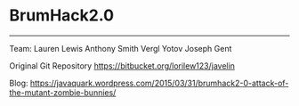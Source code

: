 # BrumHack2.0
----------------------------

Team:
  Lauren Lewis
  Anthony Smith
  Vergl Yotov
  Joseph Gent

Original Git Repository
  https://bitbucket.org/lorilew123/javelin

Blog:
  https://javaquark.wordpress.com/2015/03/31/brumhack2-0-attack-of-the-mutant-zombie-bunnies/

